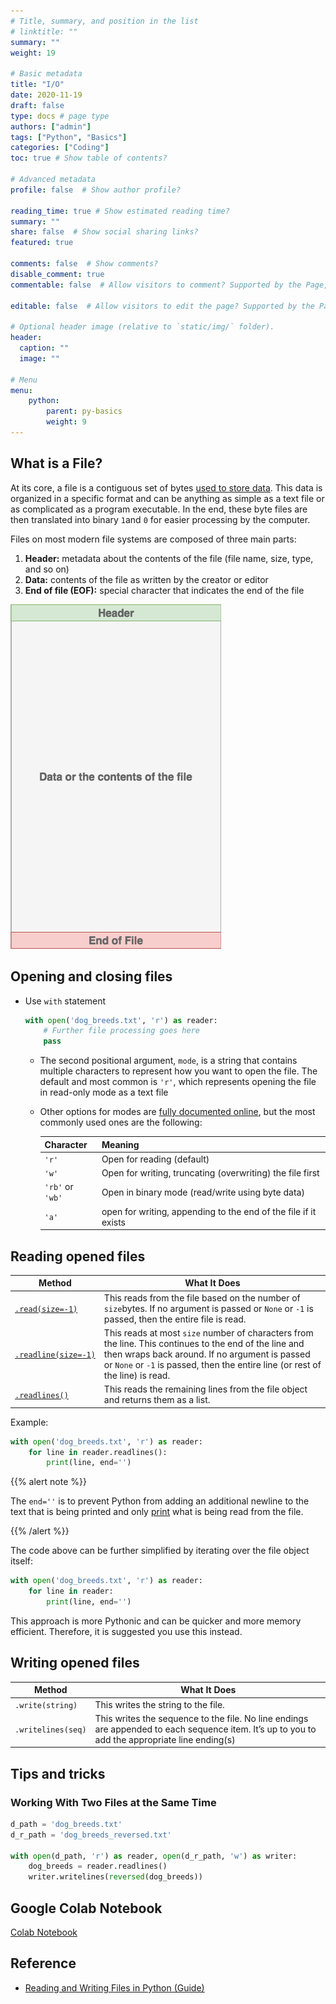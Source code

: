 ```yaml
---
# Title, summary, and position in the list
# linktitle: ""
summary: ""
weight: 19

# Basic metadata
title: "I/O"
date: 2020-11-19
draft: false
type: docs # page type
authors: ["admin"]
tags: ["Python", "Basics"]
categories: ["Coding"]
toc: true # Show table of contents?

# Advanced metadata
profile: false  # Show author profile?

reading_time: true # Show estimated reading time?
summary: ""
share: false  # Show social sharing links?
featured: true

comments: false  # Show comments?
disable_comment: true
commentable: false  # Allow visitors to comment? Supported by the Page, Post, and Docs content types.

editable: false  # Allow visitors to edit the page? Supported by the Page, Post, and Docs content types.

# Optional header image (relative to `static/img/` folder).
header:
  caption: ""
  image: ""

# Menu
menu: 
    python:
        parent: py-basics
        weight: 9
---
```


## What is a File?

At its core, a file is a contiguous set of bytes [used to store data](https://en.wikipedia.org/wiki/Computer_file). This data is organized in a specific format and can be anything as simple as a text file or as complicated as a program executable. In the end, these byte files are then translated into binary `1`and `0` for easier processing by the computer.

Files on most modern file systems are composed of three main parts:

1. **Header:** metadata about the contents of the file (file name, size, type, and so on)
2. **Data:** contents of the file as written by the creator or editor
3. **End of file (EOF):** special character that indicates the end of the file

![The file format with the header on top, data contents in the middle and the footer on the bottom.](https://raw.githubusercontent.com/EckoTan0804/upic-repo/master/uPic/FileFormat.02335d06829d-20201119181934842-20201119210325141.png)

## Opening and closing files

- Use `with` statement

  ```python
  with open('dog_breeds.txt', 'r') as reader:
      # Further file processing goes here
      pass
  ```
  - The second positional argument, `mode`, is a string that contains multiple characters to represent how you want to open the file. The default and most common is `'r'`, which represents opening the file in read-only mode as a text file

  - Other options for modes are [fully documented online](https://docs.python.org/3/library/functions.html#open), but the most commonly used ones are the following:

    | Character        | Meaning                                                      |
    | ---------------- | ------------------------------------------------------------ |
    | `'r'`            | Open for reading (default)                                   |
    | `'w'`            | Open for writing, truncating (overwriting) the file first    |
    | `'rb'` or `'wb'` | Open in binary mode (read/write using byte data)             |
    | `'a'`            | open for writing, appending to the end of the file if it exists |

## Reading opened files

| Method                                                       | What It Does                                                 |
| ------------------------------------------------------------ | ------------------------------------------------------------ |
| [`.read(size=-1)`](https://docs.python.org/3.7/library/io.html#io.RawIOBase.read) | This reads from the file based on the number of `size`bytes. If no argument is passed or `None` or `-1` is passed, then the entire file is read. |
| [`.readline(size=-1)`](https://docs.python.org/3.7/library/io.html#io.IOBase.readline) | This reads at most `size` number of characters from the line. This continues to the end of the line and then wraps back around. If no argument is passed or `None` or `-1` is passed, then the entire line (or rest of the line) is read. |
| [`.readlines()`](https://docs.python.org/3.7/library/io.html#io.IOBase.readlines) | This reads the remaining lines from the file object and returns them as a list. |

Example:

```python
with open('dog_breeds.txt', 'r') as reader:
    for line in reader.readlines():
        print(line, end='') 
```

{{% alert note %}} 

The `end=''` is to prevent Python from adding an additional newline to the text that is being printed and only [print](https://realpython.com/courses/python-print/) what is being read from the file.

{{% /alert %}}

The code above can be further simplified by iterating over the file object itself:

```python
with open('dog_breeds.txt', 'r') as reader:
    for line in reader:
        print(line, end='')
```

This approach is more Pythonic and can be quicker and more memory efficient. Therefore, it is suggested you use this instead.

## Writing opened files

| Method             | What It Does                                                 |
| ------------------ | ------------------------------------------------------------ |
| `.write(string)`   | This writes the string to the file.                          |
| `.writelines(seq)` | This writes the sequence to the file. No line endings are appended to each sequence item. It’s up to you to add the appropriate line ending(s) |

## Tips and tricks

### Working With Two Files at the Same Time

```python
d_path = 'dog_breeds.txt'
d_r_path = 'dog_breeds_reversed.txt'

with open(d_path, 'r') as reader, open(d_r_path, 'w') as writer:
    dog_breeds = reader.readlines()
    writer.writelines(reversed(dog_breeds))
```











## Google Colab Notebook

[Colab Notebook](https://colab.research.google.com/drive/1IH4DzZQ6IoNJCDIAZkuJjL7tRqM0Yyfb?authuser=1#scrollTo=8C1Yfj64FvdB)

## Reference

- [Reading and Writing Files in Python (Guide)](https://realpython.com/read-write-files-python/)